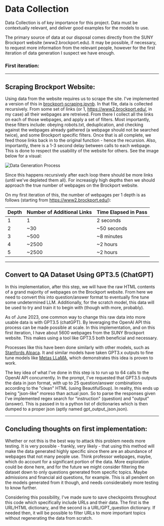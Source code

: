 # Data Collection

Data Collection is of key importance for this project. Data must be contextually relevant, and deliver good examples for the models to use.

The primary source of data at our disposal comes directly from the SUNY Brockport website (www2.brockport.edu). It may be possible, if necessary, to request more information from the relevant people, however for the first iteration of data generation I suspect we have enough.

### **First iteration:**

---
## Scraping Brockport Website:
Using data from the website requires us to scrape the site. I've implemented a version of this in [brockport-scraping.ipynb](brockport-scraping.ipynb). In that file, data is collected recursively. From some set of links (or 1, https://www2.brockport.edu/, in my case) all their webpages are retreived. From there I collect all the links on each of those webpages, and apply a set of filters. Most importantly, these filters include: obeying robots.txt, deduplication, and checking against the webpages already gathered (a webpage should not be searched twice), and some Brockport specific filters. Once that is all complete, we feed those links back in to the original function - hence the recursion. Also, importantly, there is a 1-3 second delay between calls to each webpage. This is done to respect the usability of the website for others. See the image below for a visual:

![Data Generation Process](https://i.ibb.co/JQjCLYm/cycle.png)

Since this happens recursively after each loop there should be more links (until we've depleted them all). For increasigly high depths then we should approach the true number of webpages on the Brockport website. 

On my first iteration of this, the number of webpages per 1 depth is as follows (starting from https://www2.brockport.edu/):

| Depth | Number of Additional Links | Time Elapsed in Pass |
|-------|----------------------------|----------------------|
| 1     | 1                          | 2 seconds            |
| 2     | ~30                        | ~50 seconds          |
| 3     | ~500                       | ~8 minutes           |
| 4     | ~2500                      | ~2 hours             |
| 5     | ~2500                      | ~2 hours             |

---
## Convert to QA Dataset Using GPT3.5 (ChatGPT)

In this implementation, after this step, we will have the raw HTML contents of a grand majority of webpages on the Brockport website. From here we need to convert this into question/answer format to eventually fine tune some undetermined LLM. Additionally, for the scratch model, this data will be used to try and train it to begin with (though with more, probably). 

As of June 2023, one common way to change this raw data into more usable data is with GPT3.5 (chatGPT). By leveraging the OpenAI API this process can be made possible at scale. In this implementation, and on this first iteration, I have about 5600 webpages from the SUNY Brockport website. This makes using a tool like GPT3.5 both beneficial and necessary. 

Processes like this have been done similarly with other models, such as [Stanfords Alpaca](https://github.com/tatsu-lab/stanford_alpaca). It and similar models have taken GPT3.x outputs to fine tune models like [Metas LLaMA](https://github.com/facebookresearch/llama), which demonstrates this idea is proven to work.

The key idea of what I've done in this step is to run up to 64 calls to the OpenAI API concurrently. In the prompt, I've requested that GPT3.5 outputs the data in json format, with up to 25 question/answer combinations according to the "clean" HTML (using BeautifulSoup). In reality, this ends up being "json-like" moreso than actual json. So to parse the responses given I've implemented regex search for "instruction" (question) and "output" (answer). This is passed in to a python list of dictionaries which is then dumped to a proper json (aptly named gpt_output_json.json). 

---
## Concluding thoughts on first implementation:

Whether or not this is the best way to attack this problem needs more testing. It is very possible - frankly, very likely - that using this method will make the data generated highly specific since there are an abundance of webpages that not many people use. Think professor webpages, maybe, which do account for a significant portion of the data. More exploration could be done here, and for the future we might consider filtering the dataset down to only questions generated from specific topics. Maybe admissions and financial aid questions, for example. This is all pendent on the models generated from it though, and needs considerabely more testing to know further.

Considering this possibility, I've made sure to save checkpoints throughout this code which specifically include URLs and their data. The first is the URL/HTML dictionary, and the second is a URL/GPT_question dictionary. If needed then, it will be possible to filter URLs to more important topics without regenerating the data from scratch.